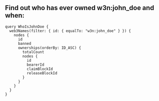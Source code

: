 ## Find out who has ever owned w3n:john_doe and when:

```
query WhoIsJohnDoe {
  web3Names(filter: { id: { equalTo: "w3n:john_doe" } }) {
    nodes {
      id
      banned
      ownerships(orderBy: ID_ASC) {
        totalCount
        nodes {
          id
          bearerId
          claimBlockId
          releaseBlockId
        }
      }
    }
  }
}
```
